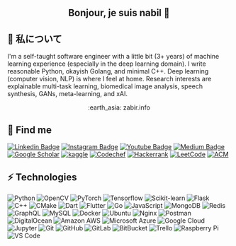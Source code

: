 
<h2 align="center">Bonjour, je suis nabil 👋</h2>

<!---
<div align="center">
<img hight="300" width="700" alt="GIF" align="center" src="https://github.com/zabir-nabil/zabir-nabil/blob/master/assets/moss.gif">
</div>
-->

## :panda_face: 私について

I'm a self-taught software engineer with a little bit (3+ years) of machine learning experience (especially in the deep learning domain). I write reasonable Python, okayish Golang, and minimal C++. Deep learning (computer vision, NLP) is where I feel at home. Research interests are explainable multi-task learning, biomedical image analysis, speech synthesis, GANs, meta-learning, and xAI.

<div align="center">
 <a style="text-decoration: none" href="https://zabir.info/">:earth_asia: zabir.info</a> 
</div>

## :mag_right: Find me

[![Linkedin Badge](https://img.shields.io/static/v1?style=flat-square&message=LinkedIn&color=0A66C2&logo=LinkedIn&logoColor=FFFFFF&link=https://www.linkedin.com/in/zan0nabil/&label=zan0nabil)](https://www.linkedin.com/in/zan0nabil/)
[![Instagram Badge](https://img.shields.io/static/v1?style=flat-square&message=Instagram&color=E4405F&logo=Instagram&logoColor=FFFFFF&link=https://instagram.com/arlnabil/&label=arlnabil)](https://www.instagram.com/arlnabil/)
[![Youtube Badge](https://img.shields.io/static/v1?style=flat-square&message=YouTube&color=FF0000&logo=YouTube&logoColor=FFFFFF&link=https://www.youtube.com/c/Furcifer&label=Furcifer)](https://www.youtube.com/c/Furcifer)
[![Medium Badge](https://img.shields.io/static/v1?style=flat-square&message=Medium&color=000000&logo=Medium&logoColor=FFFFFF&link=https://medium.com/@furcifer/&label=@furcifer)](https://medium.com/@furcifer)
[![Google Scholar](https://img.shields.io/static/v1?style=flat-square&message=Google+Scholar&color=4285F4&logo=Google+Scholar&logoColor=FFFFFF&link=https://scholar.google.se/citations?pli=1&user=Fd1-G4YAAAAJ&label=zabir)](https://scholar.google.se/citations?pli=1&user=Fd1-G4YAAAAJ)
[![kaggle](https://img.shields.io/static/v1?style=flat-square&message=Kaggle&color=4285F4&logo=Google+Scholar&logoColor=FFFFFF&link=https://www.kaggle.com/furcifer&label=furcifer)](https://www.kaggle.com/furcifer)
[![Codechef](https://img.shields.io/static/v1?style=flat-square&message=CodeChef&color=5B4638&logo=CodeChef&logoColor=FFFFFF&link=https://www.codechef.com/users/nabil1997&label=nabil1997)](https://www.codechef.com/users/nabil1997)
[![Hackerrank](https://img.shields.io/static/v1?style=flat-square&message=HackerRank&color=222222&logo=HackerRank&logoColor=00EA64&label=Furcifer&link=https://www.hackerrank.com/Furcifer?hr_r=1)](https://www.hackerrank.com/Furcifer?hr_r=1)
[![LeetCode](https://img.shields.io/static/v1?style=flat-square&message=LeetCode&color=222222&logo=LeetCode&logoColor=FFA116&label=zabiralnabil&link=https://leetcode.com/zabiralnabil/)](https://leetcode.com/zabiralnabil/)
[![ACM](https://img.shields.io/static/v1?style=flat-square&message=ACM&color=0085CA&logo=ACM&logoColor=FFFFFF&label=zabir&link=https://icpc.global/ICPCID/BIKBO2UHPKON)](https://icpc.global/ICPCID/BIKBO2UHPKON)


<div align="center">

</div>

## ⚡ Technologies


![Python](https://img.shields.io/badge/-Python-black?style=flat-square&logo=Python)
![OpenCV](https://img.shields.io/badge/opencv-%23white.svg?style=flat-square&logo=opencv&logoColor=white)
![PyTorch](https://img.shields.io/badge/PyTorch-%23EE4C2C.svg?style=flat-square&logo=PyTorch&logoColor=white)
![Tensorflow](https://img.shields.io/badge/TensorFlow-%23FF6F00.svg?style=flat-square&logo=TensorFlow&logoColor=white)
![Scikit-learn](https://img.shields.io/badge/scikit_learn-F7931E?style=flat-square&logo=scikit-learn&logoColor=white)
![Flask](https://img.shields.io/badge/flask-%23000.svg?style=flat-square&logo=flask&logoColor=white)
![C++](https://img.shields.io/badge/-C++-00599C?style=flat-square&logo=c)
![CMake](https://img.shields.io/badge/CMake-%23008FBA.svg?style=flat-square&logo=cmake&logoColor=white)
![Dart](https://img.shields.io/badge/dart-%230175C2.svg?style=flat-square&logo=dart&logoColor=white)
![Flutter](https://img.shields.io/badge/Flutter-%2302569B.svg?style=flat-square&logo=Flutter&logoColor=white)
![Go](https://img.shields.io/badge/go-%2300ADD8.svg?style=flat-square&logo=go&logoColor=white)
![JavaScript](https://img.shields.io/badge/-JavaScript-black?style=flat-square&logo=javascript)
![MongoDB](https://img.shields.io/badge/-MongoDB-black?style=flat-square&logo=mongodb)
![Redis](https://img.shields.io/badge/-Redis-black?style=flat-square&logo=Redis)
![GraphQL](https://img.shields.io/badge/-GraphQL-E10098?style=flat-square&logo=graphql)
![MySQL](https://img.shields.io/badge/-MySQL-black?style=flat-square&logo=mysql)
![Docker](https://img.shields.io/badge/-Docker-black?style=flat-square&logo=docker)
![Ubuntu](https://img.shields.io/badge/Ubuntu-E95420?style=flat-square&logo=ubuntu&logoColor=white)
![Nginx](https://img.shields.io/badge/nginx-%23009639.svg?style=flat-square&logo=nginx&logoColor=white)
![Postman](https://img.shields.io/badge/Postman-FF6C37?style=flat-square&logo=postman&logoColor=red)
![DigitalOcean](https://img.shields.io/badge/-Digital%20Ocean-darkblue?style=flat-square&logo=digitalocean)
![Amazon AWS](https://img.shields.io/badge/Amazon%20AWS-232F3E?style=flat-square&logo=amazon-aws)
![Microsoft Azure](https://img.shields.io/badge/Microsoft%20Azure-232F7E?style=flat-square&logo=microsoft-azure)
![Google Cloud](https://img.shields.io/badge/Google%20Cloud-black?style=flat-square&logo=google-cloud)
![Jupyter](https://img.shields.io/badge/Jupyter-%23F37626.svg?style=flat-square&logo=Jupyter&logoColor=white)
![Git](https://img.shields.io/badge/-Git-black?style=flat-square&logo=git)
![GitHub](https://img.shields.io/badge/-GitHub-181717?style=flat-square&logo=github)
![GitLab](https://img.shields.io/badge/-GitLab-FCA121?style=flat-square&logo=gitlab)
![BitBucket](https://img.shields.io/badge/-BitBucket-darkblue?style=flat-square&logo=bitbucket)
![Trello](https://img.shields.io/badge/Trello-%23026AA7.svg?style=flat-square&logo=Trello&logoColor=white)
![Raspberry Pi](https://img.shields.io/badge/-Raspberry%20Pi-C51A4A?style=flat-square&logo=Raspberry-Pi)
![VS Code](https://img.shields.io/badge/VisualStudioCode-0078d7.svg?style=flat-square&logo=visual-studio-code&logoColor=white)

<!---
## :chart_with_upwards_trend: Stats

<div align="center">
<img src="https://github-readme-stats.vercel.app/api?username=zabir-nabil&show_icons=true&theme=radical&include_all_commits=true"><a href="https://stackoverflow.com/users/4622046/zabir-al-nazi?tab=profile"><img src="https://github-readme-stackoverflow.vercel.app/?userID=4622046&theme=dark" height="250"></a>

</div>
-->
<br>
